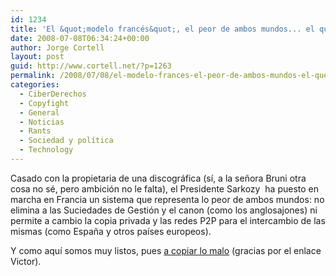 ```yaml
---
id: 1234
title: 'El &quot;modelo francés&quot;, el peor de ambos mundos... el que queremos copiar'
date: 2008-07-08T06:34:24+00:00
author: Jorge Cortell
layout: post
guid: http://www.cortell.net/?p=1263
permalink: /2008/07/08/el-modelo-frances-el-peor-de-ambos-mundos-el-que-queremos-copiar/
categories:
  - CiberDerechos
  - Copyfight
  - General
  - Noticias
  - Rants
  - Sociedad y polí­tica
  - Technology
---
```

Casado con la propietaria de una discográfica (sí, a la señora Bruni otra cosa no sé, pero ambición no le falta), el Presidente Sarkozy  ha puesto en marcha en Francia un sistema que representa lo peor de ambos mundos: no elimina a las Suciedades de Gestión y el canon (como los anglosajones) ni permite a cambio la copia privada y las redes P2P para el intercambio de las mismas (como España y otros países europeos).

Y como aquí somos muy listos, pues <a title="España estudia incorporar el &quot;modelo francés&quot;" href="http://www.adslzone.net/article2131-el-gobierno-estudia-el-modelo-frances-para-aplicar-medidas-similares-contra-el-p2p.html" target="_blank">a copiar lo malo</a> (gracias por el enlace Victor).